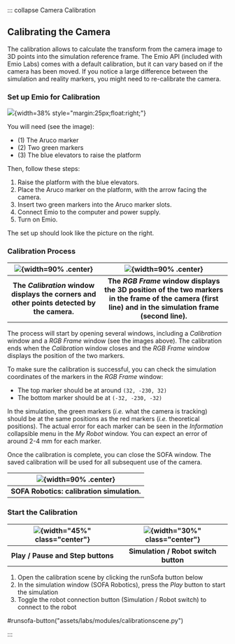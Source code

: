 ::: collapse Camera Calibration

## Calibrating the Camera
The calibration allows to calculate the transform from the camera image to 3D points into the simulation reference frame. The Emio API (included with Emio Labs) comes with a default calibration, but it can vary based on if the camera has been moved. 
If you notice a large difference between the simulation and reality markers, you might need to re-calibrate the camera.

### Set up Emio for Calibration

![](assets/data/images/calibration_emio_setup.png){width=38% style="margin:25px;float:right;"}

You will need (see the image):

- (1) The Aruco marker 
- (2) Two green markers
- (3) The blue elevators to raise the platform

Then, follow these steps:
1. Raise the platform with the blue elevators.
2. Place the Aruco marker on the platform, with the arrow facing the camera.
3. Insert two green markers into the Aruco marker slots.
4. Connect Emio to the computer and power supply.
5. Turn on Emio.

The set up should look like the picture on the right.
<br/>

### Calibration Process

| ![](assets/data/images/calibration_window.png){width=90% .center} | ![](assets/data/images/calibration_rgb.png){width=90% .center} |
|:-----------------------------------------------------------------:|:--------------------------------------------------------------:|
|**The _Calibration_ window displays the corners and other points detected by the camera.**|**The _RGB Frame_ window displays the 3D position of the two markers in the frame of the camera (first line) and in the simulation frame (second line).**|

The process will start by opening several windows, including a _Calibration_ window and a _RGB Frame_ window (see the images above).
The calibration ends when the _Calibration_ window closes and the _RGB Frame_ window displays the position of the two markers.

To make sure the calibration is successful, you can check the simulation coordinates of the markers in the _RGB Frame_ window:
- The top marker should be at around `(32, -230, 32)`
- The bottom marker should be at `(-32, -230, -32)`

In the simulation, the green markers (_i.e._ what the camera is tracking) should be at the same positions as the red markers (_i.e._ theoretical positions). The actual error for each marker can be seen in the _Information_ collapsible menu in the _My Robot_ window. You can expect an error of around 2-4 mm for each marker.

Once the calibration is complete, you can close the SOFA window. The saved calibration will be used for all subsequent use of the camera.

|![](assets/data/images/calibration_simulation.png){width=90% .center}|
|:-------------------------------------------------------------------:|
|**SOFA Robotics: calibration simulation.**|

### Start the Calibration

|![](assets/data/images/play-pause-buttons.png){width="45%" class="center"}| ![](assets/data/images/simulation-toggle.png){width="30%" class="center"}|
|:------------------------------------------------------------------------:| :-----------------------------------------------------------------------:|
|                 **Play / Pause and Step buttons**                        |                  **Simulation / Robot switch button**                    |

1. Open the calibration scene by clicking the runSofa button below
2. In the simulation window (SOFA Robotics), press the _Play_ button to start the simulation
3. Toggle the robot connection button (Simulation / Robot switch) to connect to the robot

#runsofa-button("assets/labs/modules/calibrationscene.py")

:::